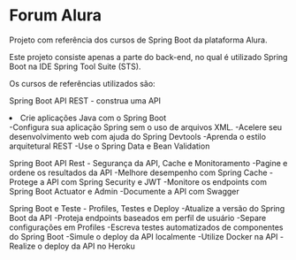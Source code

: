 # Forum Alura 

Projeto com referência dos cursos de Spring Boot da plataforma Alura.

Este projeto consiste apenas a parte do back-end, no qual é utilizado Spring Boot na IDE Spring Tool Suite (STS).

Os cursos de referências utilizados são: 

Spring Boot API REST - construa uma API 
  <li>Crie aplicações Java com o Spring Boot</li>
  -Configura sua aplicação Spring sem o uso de arquivos XML.
  -Acelere seu desenvolvimento web com ajuda do Spring Devtools
  -Aprenda o estilo arquitetural REST
  -Use o Spring Data e Bean Validation
  
Spring Boot API Rest - Segurança da API, Cache e Monitoramento
  -Pagine e ordene os resultados da API
  -Melhore desempenho com Spring Cache
  -Protege a API com Spring Security e JWT
  -Monitore os endpoints com Spring Boot Actuator e Admin
  -Documente a API com Swagger
  
Spring Boot e Teste - Profiles, Testes e Deploy
  -Atualize a versão do Spring Boot da API
  -Proteja endpoints baseados em perfil de usuário
  -Separe configurações em Profiles
  -Escreva testes automatizados de componentes do Spring Boot
  -Simule o deploy da API localmente
  -Utilize Docker na API
  -Realize o deploy da API no Heroku
